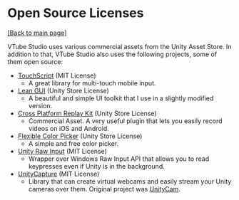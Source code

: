 # Open Source Licenses

[\[Back to main page\]](https://denchisoft.github.io/)

VTube Studio uses various commercial assets from the Unity Asset Store.
In addition to that, VTube Studio also uses the following projects, some of them open source:

 - [TouchScript](https://assetstore.unity.com/packages/tools/input-management/touchscript-7394) (MIT License)
   - A great library for multi-touch mobile input.
 - [Lean GUI](https://assetstore.unity.com/packages/tools/gui/lean-gui-72138) (Unity Store License)
   - A beautiful and simple UI toolkit that I use in a slightly modified version.
 - [Cross Platform Replay Kit](https://assetstore.unity.com/packages/tools/integration/cross-platform-replay-kit-record-every-play-133662) (Unity Store License)
   - Commercial Asset. A very useful plugin that lets you easily record videos on iOS and Android.
 - [Flexible Color Picker](https://assetstore.unity.com/packages/tools/gui/flexible-color-picker-150497) (Unity Store License)
   - A simple and free color picker.
 - [Unity Raw Input](https://github.com/Elringus/UnityRawInput) (MIT License)
   - Wrapper over Windows Raw Input API that allows you to read keypresses even if Unity is in the background.
 - [UnityCapture](https://github.com/schellingb/UnityCapture) (MIT License)
   - Library that can create virtual webcams and easily stream your Unity cameras over them. Original project was [UnityCam](https://github.com/mrayy/UnityCam).
